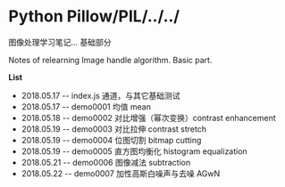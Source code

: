 # Python Pillow/PIL/../../

图像处理学习笔记... 基础部分

Notes of relearning Image handle algorithm. Basic part.


**List**

* 2018.05.17 -- index.js 通道，与其它基础测试
* 2018.05.17 -- demo0001 均值 mean
* 2018.05.18 -- demo0002 对比增强（幂次变换）contrast enhancement
* 2018.05.19 -- demo0003 对比拉伸 contrast stretch
* 2018.05.19 -- demo0004 位图切割 bitmap cutting
* 2018.05.19 -- demo0005 直方图均衡化 histogram equalization
* 2018.05.21 -- demo0006 图像减法 subtraction
* 2018.05.22 -- demo0007 加性高斯白噪声与去噪 AGwN